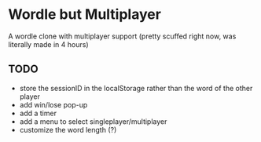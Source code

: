 # Wordle but Multiplayer

A wordle clone with multiplayer support (pretty scuffed right now, was literally made in 4 hours)

## TODO

- store the sessionID in the localStorage rather than the word of the other player
- add win/lose pop-up
- add a timer
- add a menu to select singleplayer/multiplayer
- customize the word length (?)



